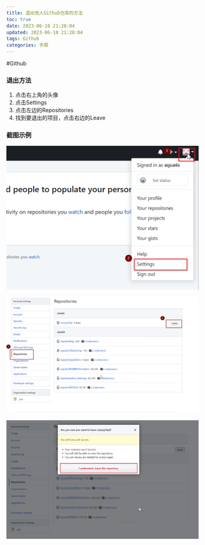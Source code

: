 ```yaml
---
title: 退出他人Github仓库的方法
toc: true
date: 2023-06-18 21:28:04
updated: 2023-06-18 21:28:04
tags: Github
categories: 手顺
---
```

#Github

### 退出方法

1.  点击右上角的头像
2.  点击Settings
3.  点击左边的Repositories
4.  找到要退出的项目，点击右边的Leave 

### 截图示例

![](images/退出他人Github仓库的方法/2023-06-18-21-29-34.png)

![](images/退出他人Github仓库的方法/2023-06-18-21-29-51.png)

![](images/退出他人Github仓库的方法/2023-06-18-21-30-07.png)